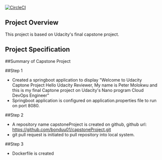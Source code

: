 [![CircleCI](https://circleci.com/gh/bonduu01/udacityproject.svg?style=svg)](https://circleci.com/gh/bonduu01/udacityproject)
 
## Project Overview

This project is based on Udacity's final capstone project.


## Project Specification

##Summary of Capstone Project


##Step 1
* Created a springboot application to display "Welcome to Udacity Captone Project Hello Udacity Reviewer, My name is Peter Molokwu and this is my final Captone project on Udacity's Nano program Cloud DevOps Engineer"
* Springboot application is configured on application.properties file to run on port 8080.

##Step 2

* A repository name capstoneProject is created on github, github url: https://github.com/bonduu01/capstoneProject.git
* git pull request is initiated to pull repository into local system.

##Step 3

* Dockerfile is created
